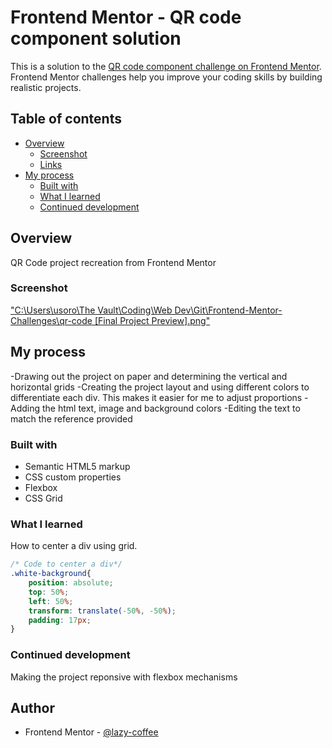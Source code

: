 # Frontend Mentor - QR code component solution

This is a solution to the [QR code component challenge on Frontend Mentor](https://www.frontendmentor.io/challenges/qr-code-component-iux_sIO_H). Frontend Mentor challenges help you improve your coding skills by building realistic projects. 

## Table of contents

- [Overview](#overview)
  - [Screenshot](#screenshot)
  - [Links](#links)
- [My process](#my-process)
  - [Built with](#built-with)
  - [What I learned](#what-i-learned)
  - [Continued development](#continued-development)


## Overview

QR Code project recreation from Frontend Mentor

### Screenshot

["C:\Users\usoro\The Vault\Coding\Web Dev\Git\Frontend-Mentor-Challenges\qr-code [Final Project Preview].png"](./screenshot.jpg)


## My process

-Drawing out the project on paper and determining the vertical and horizontal grids
-Creating the project layout and using different colors to differentiate each div. This makes it easier for me to adjust proportions
-Adding the html text, image and background colors
-Editing the text to match the reference provided

### Built with

- Semantic HTML5 markup
- CSS custom properties
- Flexbox
- CSS Grid

### What I learned

How to center a div using grid.

```css
/* Code to center a div*/
.white-background{
    position: absolute;
    top: 50%;
    left: 50%;
    transform: translate(-50%, -50%);
    padding: 17px;
}
```

### Continued development

Making the project reponsive with flexbox mechanisms


## Author

- Frontend Mentor - [@lazy-coffee](https://www.frontendmentor.io/profile/lazy-coffee)
